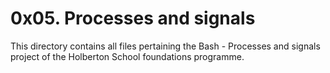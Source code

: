 # 0x05. Processes and signals

This directory contains all files pertaining the Bash - Processes and signals project of the Holberton School foundations programme.
